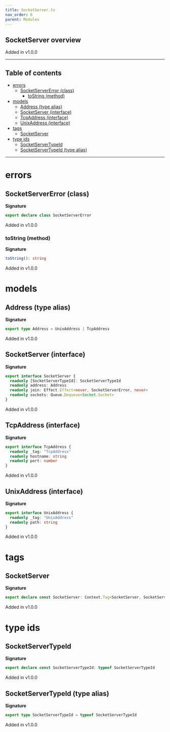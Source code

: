 ```yaml
---
title: SocketServer.ts
nav_order: 6
parent: Modules
---
```


## SocketServer overview

Added in v1.0.0

---

<h2 class="text-delta">Table of contents</h2>

- [errors](#errors)
  - [SocketServerError (class)](#socketservererror-class)
    - [toString (method)](#tostring-method)
- [models](#models)
  - [Address (type alias)](#address-type-alias)
  - [SocketServer (interface)](#socketserver-interface)
  - [TcpAddress (interface)](#tcpaddress-interface)
  - [UnixAddress (interface)](#unixaddress-interface)
- [tags](#tags)
  - [SocketServer](#socketserver)
- [type ids](#type-ids)
  - [SocketServerTypeId](#socketservertypeid)
  - [SocketServerTypeId (type alias)](#socketservertypeid-type-alias)

---

# errors

## SocketServerError (class)

**Signature**

```ts
export declare class SocketServerError
```

Added in v1.0.0

### toString (method)

**Signature**

```ts
toString(): string
```

Added in v1.0.0

# models

## Address (type alias)

**Signature**

```ts
export type Address = UnixAddress | TcpAddress
```

Added in v1.0.0

## SocketServer (interface)

**Signature**

```ts
export interface SocketServer {
  readonly [SocketServerTypeId]: SocketServerTypeId
  readonly address: Address
  readonly join: Effect.Effect<never, SocketServerError, never>
  readonly sockets: Queue.Dequeue<Socket.Socket>
}
```

Added in v1.0.0

## TcpAddress (interface)

**Signature**

```ts
export interface TcpAddress {
  readonly _tag: "TcpAddress"
  readonly hostname: string
  readonly port: number
}
```

Added in v1.0.0

## UnixAddress (interface)

**Signature**

```ts
export interface UnixAddress {
  readonly _tag: "UnixAddress"
  readonly path: string
}
```

Added in v1.0.0

# tags

## SocketServer

**Signature**

```ts
export declare const SocketServer: Context.Tag<SocketServer, SocketServer>
```

Added in v1.0.0

# type ids

## SocketServerTypeId

**Signature**

```ts
export declare const SocketServerTypeId: typeof SocketServerTypeId
```

Added in v1.0.0

## SocketServerTypeId (type alias)

**Signature**

```ts
export type SocketServerTypeId = typeof SocketServerTypeId
```

Added in v1.0.0
